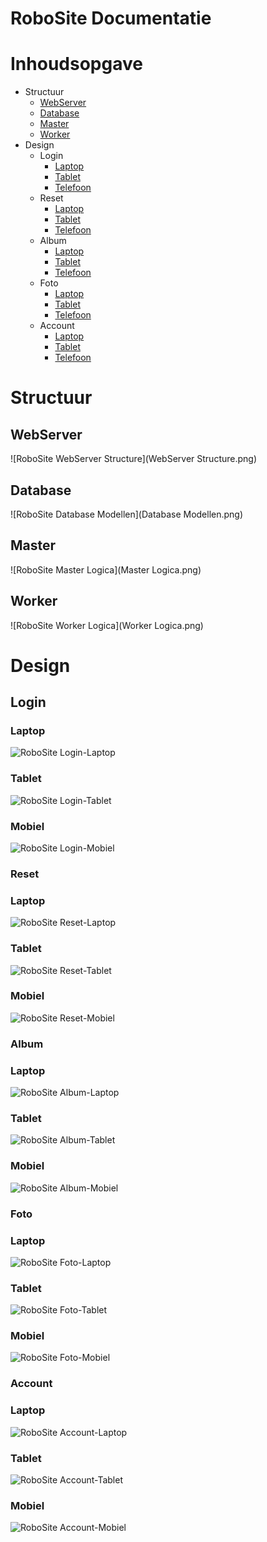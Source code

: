 # RoboSite Documentatie

# Inhoudsopgave
* Structuur
    * [WebServer](https://gitlab.fdmci.hva.nl/RoboBooth/RoboDocs/edit/master/RoboSite%20Docs/README.md#webserver)
    * [Database](https://gitlab.fdmci.hva.nl/RoboBooth/RoboDocs/edit/master/RoboSite%20Docs/README.md#Database)
    * [Master](https://gitlab.fdmci.hva.nl/RoboBooth/RoboDocs/edit/master/RoboSite%20Docs/README.md#master)
    * [Worker](https://gitlab.fdmci.hva.nl/RoboBooth/RoboDocs/edit/master/RoboSite%20Docs/README.md#worker)
* Design
    * Login
        * [Laptop](https://gitlab.fdmci.hva.nl/RoboBooth/RoboDocs/edit/master/RoboSite%20Docs/README.md#laptop)
        * [Tablet](https://gitlab.fdmci.hva.nl/RoboBooth/RoboDocs/edit/master/RoboSite%20Docs/README.md#tablet)
        * [Telefoon](https://gitlab.fdmci.hva.nl/RoboBooth/RoboDocs/edit/master/RoboSite%20Docs/README.md#mobiel)
    * Reset
        * [Laptop](https://gitlab.fdmci.hva.nl/RoboBooth/RoboDocs/edit/master/RoboSite%20Docs/README.md#laptop-1)
        * [Tablet](https://gitlab.fdmci.hva.nl/RoboBooth/RoboDocs/edit/master/RoboSite%20Docs/README.md#tablet-1)
        * [Telefoon](https://gitlab.fdmci.hva.nl/RoboBooth/RoboDocs/edit/master/RoboSite%20Docs/README.md#mobiel-1)
    * Album
        * [Laptop](https://gitlab.fdmci.hva.nl/RoboBooth/RoboDocs/edit/master/RoboSite%20Docs/README.md#laptop-2)
        * [Tablet](https://gitlab.fdmci.hva.nl/RoboBooth/RoboDocs/edit/master/RoboSite%20Docs/README.md#tablet-2)
        * [Telefoon](https://gitlab.fdmci.hva.nl/RoboBooth/RoboDocs/edit/master/RoboSite%20Docs/README.md#mobiel-2)
    * Foto
        * [Laptop](https://gitlab.fdmci.hva.nl/RoboBooth/RoboDocs/edit/master/RoboSite%20Docs/README.md#laptop-3)
        * [Tablet](https://gitlab.fdmci.hva.nl/RoboBooth/RoboDocs/edit/master/RoboSite%20Docs/README.md#tablet-3)
        * [Telefoon](https://gitlab.fdmci.hva.nl/RoboBooth/RoboDocs/edit/master/RoboSite%20Docs/README.md#mobiel-3)
    * Account
        * [Laptop](https://gitlab.fdmci.hva.nl/RoboBooth/RoboDocs/edit/master/RoboSite%20Docs/README.md#laptop-4)
        * [Tablet](https://gitlab.fdmci.hva.nl/RoboBooth/RoboDocs/edit/master/RoboSite%20Docs/README.md#tablet-4)
        * [Telefoon](https://gitlab.fdmci.hva.nl/RoboBooth/RoboDocs/edit/master/RoboSite%20Docs/README.md#mobiel-4) 

# Structuur
## WebServer
![RoboSite WebServer Structure](WebServer Structure.png)

## Database
![RoboSite Database Modellen](Database Modellen.png)

## Master
![RoboSite Master Logica](Master Logica.png)

## Worker
![RoboSite Worker Logica](Worker Logica.png)


# Design
## Login
### Laptop
![RoboSite Login-Laptop](Login-Laptop.png)
### Tablet
![RoboSite Login-Tablet](Login-Tablet.png)
### Mobiel
![RoboSite Login-Mobiel](Login-MobileL.png)

### Reset
### Laptop
![RoboSite Reset-Laptop](Reset-Laptop.png)
### Tablet
![RoboSite Reset-Tablet](Reset-Tablet.png)
### Mobiel
![RoboSite Reset-Mobiel](Reset-MobileL.png)

### Album
### Laptop
![RoboSite Album-Laptop](Index-Laptop.png)
### Tablet
![RoboSite Album-Tablet](Index-Tablet.png)
### Mobiel
![RoboSite Album-Mobiel](Index-MobileL.png)

### Foto
### Laptop
![RoboSite Foto-Laptop](Image-Laptop.png)
### Tablet
![RoboSite Foto-Tablet](Image-Tablet.png)
### Mobiel
![RoboSite Foto-Mobiel](Image-MobileL.png)

### Account
### Laptop
![RoboSite Account-Laptop](Account-Laptop.png)
### Tablet
![RoboSite Account-Tablet](Account-Tablet.png)
### Mobiel
![RoboSite Account-Mobiel](Account-MobileL.png)
